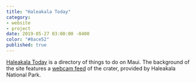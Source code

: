 ```yaml
---
title: "Haleakala Today"
category:
- website
- project
date: 2019-05-27 03:00:00 -0400
color: "#8ace52"
published: true
---
```


[Haleakala Today](https://haleakala.today/) is a directory of things to do on Maui. The background of the site features a [webcam feed](https://www.nps.gov/webcams-hale/HaleSummitCamCrater.jpg?20194271025&20194271029) of the crater, provided by Haleakala National Park.

